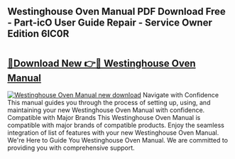 ## Westinghouse Oven Manual PDF Download Free - Part-icO User Guide Repair - Service Owner Edition 6lC0R

# <h2><a href="http://bc48609.oget.top/?id=Westinghouse+Oven+Manual">🔗Download New 👉🔴 Westinghouse Oven Manual</a></h2>

[![Westinghouse Oven Manual new download](https://i.imgur.com/5g1atiW.png)](http://bc48609.oget.top/?id=Westinghouse+Oven+Manual)
Navigate with Confidence This manual guides you through the process of setting up, using, and maintaining your new Westinghouse Oven Manual with confidence. Compatible with Major Brands This Westinghouse Oven Manual is compatible with major brands of compatible products. Enjoy the seamless integration of list of features with your new Westinghouse Oven Manual. We're Here to Guide You Westinghouse Oven Manual. We are committed to providing you with comprehensive support.
